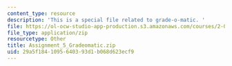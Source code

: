 ```yaml
---
content_type: resource
description: 'This is a special file related to grade-o-matic. '
file: https://ol-ocw-studio-app-production.s3.amazonaws.com/courses/2-086-numerical-computation-for-mechanical-engineers-spring-2013/29a5f1841095640393d1b068d623ecf9_Assignment_5_Gradeomatic.zip
file_type: application/zip
resourcetype: Other
title: Assignment_5_Gradeomatic.zip
uid: 29a5f184-1095-6403-93d1-b068d623ecf9
---
```

